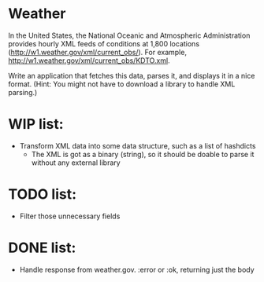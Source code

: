 # Weather

In the United States, the National Oceanic and Atmospheric Administration provides hourly XML feeds of conditions at 1,800 locations (http://w1.weather.gov/xml/current_obs/). For example, http://w1.weather.gov/xml/current_obs/KDTO.xml.

Write an application that fetches this data, parses it, and displays it in a nice format. (Hint: You might not have to download a library to handle XML parsing.)

# WIP list:

- Transform XML data into some data structure, such as a list of hashdicts
  - The XML is got as a binary (string), so it should be doable to parse it without any external library

# TODO list:

- Filter those unnecessary fields

# DONE list:

+ Handle response from weather.gov. :error or :ok, returning just the body

